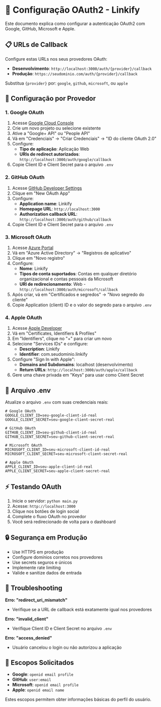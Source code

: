 # 🔐 Configuração OAuth2 - Linkify

Este documento explica como configurar a autenticação OAuth2 com Google, GitHub, Microsoft e Apple.

## 📋 URLs de Callback

Configure estas URLs nos seus provedores OAuth:
- **Desenvolvimento**: `http://localhost:3000/auth/{provider}/callback`
- **Produção**: `https://seudominio.com/auth/{provider}/callback`

Substitua `{provider}` por: `google`, `github`, `microsoft`, ou `apple`

## 🔧 Configuração por Provedor

### 1. Google OAuth

1. Acesse [Google Cloud Console](https://console.cloud.google.com/)
2. Crie um novo projeto ou selecione existente
3. Ative a "Google+ API" ou "People API"
4. Vá em "Credenciais" → "Criar Credenciais" → "ID do cliente OAuth 2.0"
5. Configure:
   - **Tipo de aplicação**: Aplicação Web
   - **URIs de redirect autorizados**: `http://localhost:3000/auth/google/callback`
6. Copie Client ID e Client Secret para o arquivo `.env`

### 2. GitHub OAuth

1. Acesse [GitHub Developer Settings](https://github.com/settings/developers)
2. Clique em "New OAuth App"
3. Configure:
   - **Application name**: Linkify
   - **Homepage URL**: `http://localhost:3000`
   - **Authorization callback URL**: `http://localhost:3000/auth/github/callback`
4. Copie Client ID e Client Secret para o arquivo `.env`

### 3. Microsoft OAuth

1. Acesse [Azure Portal](https://portal.azure.com/)
2. Vá em "Azure Active Directory" → "Registros de aplicativo"
3. Clique em "Novo registro"
4. Configure:
   - **Nome**: Linkify
   - **Tipos de conta suportados**: Contas em qualquer diretório organizacional e contas pessoais da Microsoft
   - **URI de redirecionamento**: Web - `http://localhost:3000/auth/microsoft/callback`
5. Após criar, vá em "Certificados e segredos" → "Novo segredo do cliente"
6. Copie Application (client) ID e o valor do segredo para o arquivo `.env`

### 4. Apple OAuth

1. Acesse [Apple Developer](https://developer.apple.com/account/)
2. Vá em "Certificates, Identifiers & Profiles"
3. Em "Identifiers", clique no "+" para criar um novo
4. Selecione "Services IDs" e configure:
   - **Description**: Linkify
   - **Identifier**: com.seudominio.linkify
5. Configure "Sign In with Apple":
   - **Domains and Subdomains**: localhost (desenvolvimento)
   - **Return URLs**: `http://localhost:3000/auth/apple/callback`
6. Gere uma chave privada em "Keys" para usar como Client Secret

## 📝 Arquivo .env

Atualize o arquivo `.env` com suas credenciais reais:

```env
# Google OAuth
GOOGLE_CLIENT_ID=seu-google-client-id-real
GOOGLE_CLIENT_SECRET=seu-google-client-secret-real

# GitHub OAuth  
GITHUB_CLIENT_ID=seu-github-client-id-real
GITHUB_CLIENT_SECRET=seu-github-client-secret-real

# Microsoft OAuth
MICROSOFT_CLIENT_ID=seu-microsoft-client-id-real
MICROSOFT_CLIENT_SECRET=seu-microsoft-client-secret-real

# Apple OAuth
APPLE_CLIENT_ID=seu-apple-client-id-real
APPLE_CLIENT_SECRET=seu-apple-client-secret-real
```

## ⚡ Testando OAuth

1. Inicie o servidor: `python main.py`
2. Acesse: `http://localhost:3000`
3. Clique nos botões de login social
4. Complete o fluxo OAuth no provedor
5. Você será redirecionado de volta para o dashboard

## 🔒 Segurança em Produção

- Use HTTPS em produção
- Configure domínios corretos nos provedores
- Use secrets seguros e únicos
- Implemente rate limiting
- Valide e sanitize dados de entrada

## 🐛 Troubleshooting

**Erro: "redirect_uri_mismatch"**
- Verifique se a URL de callback está exatamente igual nos provedores

**Erro: "invalid_client"**  
- Verifique Client ID e Client Secret no arquivo `.env`

**Erro: "access_denied"**
- Usuário cancelou o login ou não autorizou a aplicação

## 📱 Escopos Solicitados

- **Google**: `openid email profile`
- **GitHub**: `user:email`  
- **Microsoft**: `openid email profile`
- **Apple**: `openid email name`

Estes escopos permitem obter informações básicas do perfil do usuário.
